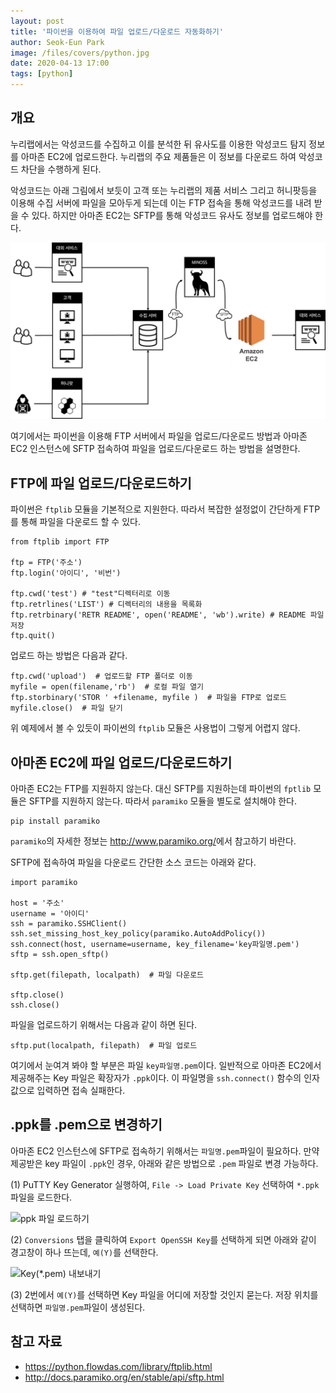 ```yaml
---
layout: post
title: '파이썬을 이용하여 파일 업로드/다운로드 자동화하기'
author: Seok-Eun Park
image: /files/covers/python.jpg
date: 2020-04-13 17:00
tags: [python]
---
```

## 개요

누리랩에서는 악성코드를 수집하고 이를 분석한 뒤 유사도를 이용한 악성코드 탐지 정보를 아마존 EC2에 업로드한다. 누리랩의 주요 제품들은 이 정보를 다운로드 하여 악성코드 차단을 수행하게 된다.

악성코드는 아래 그림에서 보듯이 고객 또는 누리랩의 제품 서비스 그리고 허니팟등을 이용해 수집 서버에 파일을 모아두게 되는데 이는 FTP 접속을 통해 악성코드를 내려 받을 수 있다. 하지만 아마존 EC2는 SFTP를 통해 악성코드 유사도 정보를 업로드해야 한다.

 ![누리랩 제품 서비스 구성도](/files/python_ftp_1.png)

여기에서는 파이썬을 이용해 FTP 서버에서 파일을 업로드/다운로드 방법과 아마존 EC2 인스턴스에 SFTP 접속하여 파일을 업로드/다운로드 하는 방법을 설명한다.

## FTP에 파일 업로드/다운로드하기

파이썬은 ```ftplib``` 모듈을 기본적으로 지원한다. 따라서 복잡한 설정없이 간단하게 FTP를 통해 파일을 다운로드 할 수 있다.

```
from ftplib import FTP

ftp = FTP('주소')
ftp.login('아이디', '비번')

ftp.cwd('test') # "test"디렉터리로 이동
ftp.retrlines('LIST') # 디렉터리의 내용을 목록화
ftp.retrbinary('RETR README', open('README', 'wb').write) # README 파일 저장
ftp.quit()
```

업로드 하는 방법은 다음과 같다.

```
ftp.cwd('upload')  # 업로드할 FTP 폴더로 이동
myfile = open(filename,'rb')  # 로컬 파일 열기
ftp.storbinary('STOR ' +filename, myfile )  # 파일을 FTP로 업로드
myfile.close()  # 파일 닫기
```

위 예제에서 볼 수 있듯이 파이썬의 ```ftplib``` 모듈은 사용법이 그렇게 어렵지 않다. 


## 아마존 EC2에 파일 업로드/다운로드하기

아마존 EC2는 FTP를 지원하지 않는다. 대신 SFTP를 지원하는데 파이썬의 ```fptlib``` 모듈은 SFTP를 지원하지 않는다. 따라서 ```paramiko``` 모듈을 별도로 설치해야 한다.

```
pip install paramiko
```

```paramiko```의 자세한 정보는 <http://www.paramiko.org/>에서 참고하기 바란다.

SFTP에 접속하여 파일을 다운로드 간단한 소스 코드는 아래와 같다.

```
import paramiko

host = '주소'
username = '아이디'
ssh = paramiko.SSHClient()
ssh.set_missing_host_key_policy(paramiko.AutoAddPolicy())
ssh.connect(host, username=username, key_filename='key파일명.pem')
sftp = ssh.open_sftp()

sftp.get(filepath, localpath)  # 파일 다운로드

sftp.close()
ssh.close()
```

파일을 업로드하기 위해서는 다음과 같이 하면 된다.

```
sftp.put(localpath, filepath)  # 파일 업로드
```

여기에서 눈여겨 봐야 할 부분은 파일 ```key파일명.pem```이다. 일반적으로 아마존 EC2에서 제공해주는 Key 파일은 확장자가 ```.ppk```이다. 이 파일명을 ```ssh.connect()``` 함수의 인자 값으로 입력하면 접속 실패한다.

 
## .ppk를 .pem으로 변경하기

아마존 EC2 인스턴스에 SFTP로 접속하기 위해서는 ```파일명.pem```파일이 필요하다. 만약 제공받은 key 파일이 ```.ppk```인 경우, 아래와 같은 방법으로 ```.pem``` 파일로 변경 가능하다.

(1) PuTTY Key Generator 실행하여, ```File -> Load Private Key``` 선택하여 ```*.ppk``` 파일을 로드한다.

 ![ppk 파일 로드하기](/files/python_ftp_2.png)

(2) ```Conversions``` 탭을 클릭하여 ```Export OpenSSH Key```를 선택하게 되면 아래와 같이 경고창이 하나 뜨는데, ```예(Y)```를 선택한다.

 ![Key(*.pem) 내보내기](/files/python_ftp_3.png)

(3) 2번에서 ```예(Y)```를 선택하면 Key 파일을 어디에 저장할 것인지 묻는다. 저장 위치를 선택하면 ```파일명.pem```파일이 생성된다.

 
## 참고 자료

- <https://python.flowdas.com/library/ftplib.html>
- <http://docs.paramiko.org/en/stable/api/sftp.html>
